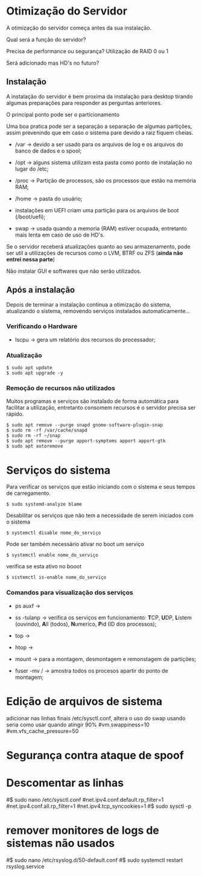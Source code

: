 # Otimização do Servidor

A otimização do servidor começa antes da sua instalação.

Qual será a função do servidor?

Precisa de performance ou segurança?
Utilização de RAID 0 ou 1 

Será adicionado mas HD's no futuro?

## Instalação 

A instalação do servidor é bem proxima da instalação para desktop tirando algumas preparações para responder as perguntas anteriores.

O principal ponto pode ser o particionamento

Uma boa pratica pode ser a separação a separação de algumas partições, assim prevenindo que em caso o sistema pare devido a raiz fiquem cheias.

* /var -> devido a ser usado para os arquivos de log e os arquivos do banco de dados e o spool;

* /opt -> alguns sistema utilizam esta pasta como ponto de instalação no lugar do /etc;

* /proc -> Partição de processos, são os processos que estão na memória RAM;

* /home -> pasta do usuário;

* instalações em UEFI criam uma partição para os arquivos de boot (/boot/uefi);

* swap -> usada quando a memoria (RAM) estiver ocupada, entretanto mais lenta em caso de uso de HD's.

Se o servidor receberá atualizações quanto ao seu armazenamento, pode ser util a utilizações de recursos como o LVM, BTRF ou ZFS (**ainda não entrei nessa parte**)

Não instalar GUI e softwares que não serão utilizados.

## Após a instalação
Depois de terminar a instalação continua a otimização do sistema, atualizando o sistema, removendo serviços instalados automaticamente...

### Verificando o Hardware
* lscpu -> gera um relatório dos recursos do processador;

### Atualização
~~~~shell
$ sudo apt update
$ sudo apt upgrade -y
~~~~

### Remoção de recursos não utilizados

Muitos programas e serviços são instalado de forma automática para facilitar a utilização, entretanto consomem recursos é o servidor precisa ser rápido.

~~~~shell
$ sudo apt remove --purge snapd gnome-software-plugin-snap
$ sudo rm -rf /var/cache/snapd
$ sudo rm -rf ~/snap
$ sudo apt remove --purge apport-symptoms apport apport-gtk
$ sudo apt autoremove
~~~~


# Serviços do sistema
Para verificar os serviços que estão iniciando com o sistema e seus tempos de carregamento.

```$ sudo systemd-analyze blame ```

Desabilitar os serviços que não tem a necessidade de serem iniciados com o sistema

```$ systemctl disable nome_do_serviço ```

Pode ser também necessário ativar no boot um serviço

```$ systemctl enable nome_do_serviço ```

verifica se esta ativo no booot

```$ sistemctl is-enable nome_do_serviço ```

### Comandos para visualização dos serviços

* ps auxf -> 

* ss -tulanp -> verifica os serviços em funcionamento: **T**CP, **U**DP, **L**istem (ouvindo), **A**ll (todos), **N**umerico, **P**id (ID dos processos);

* top ->

* htop ->

* mount -> para a montagem, desmontagem e remonstagem de partições;

* fuser -mv / -> amostra todos os procesos apartir do ponto de montagem;

# Edição de arquivos de sistema

adicionar nas linhas finais /etc/sysctl.conf, altera o uso do swap usando seria como usar quando atingir 90%
#vm.swappiness=10
#vm.vfs_cache_pressure=50

# Segurança contra ataque de spoof
# Descomentar as linhas
#$ sudo nano /etc/sysctl.conf
        #net.ipv4.conf.default.rp_filter=1
        #net.ipv4.conf.all.rp_filter=1
        #net.ipv4.tcp_syncookies=1
#$  sudo sysctl -p

# remover monitores de logs de sistemas não usados
#$ sudo nano /etc/rsyslog.d/50-default.conf
#$ sudo systemctl restart rsyslog.service